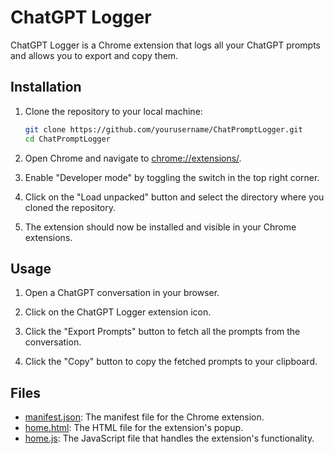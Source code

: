 # ChatGPT Logger

ChatGPT Logger is a Chrome extension that logs all your ChatGPT prompts and allows you to export and copy them.

## Installation

1. Clone the repository to your local machine:
    ```sh
    git clone https://github.com/yourusername/ChatPromptLogger.git
    cd ChatPromptLogger
    ```

2. Open Chrome and navigate to [chrome://extensions/](http://_vscodecontentref_/1).

3. Enable "Developer mode" by toggling the switch in the top right corner.

4. Click on the "Load unpacked" button and select the directory where you cloned the repository.

5. The extension should now be installed and visible in your Chrome extensions.

## Usage

1. Open a ChatGPT conversation in your browser.

2. Click on the ChatGPT Logger extension icon.

3. Click the "Export Prompts" button to fetch all the prompts from the conversation.

4. Click the "Copy" button to copy the fetched prompts to your clipboard.

## Files

- [manifest.json](http://_vscodecontentref_/2): The manifest file for the Chrome extension.
- [home.html](http://_vscodecontentref_/3): The HTML file for the extension's popup.
- [home.js](http://_vscodecontentref_/4): The JavaScript file that handles the extension's functionality.
